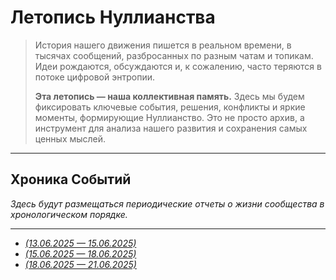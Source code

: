 # Летопись Нуллианства

> История нашего движения пишется в реальном времени, в тысячах сообщений, разбросанных по разным чатам и топикам. Идеи рождаются, обсуждаются и, к сожалению, часто теряются в потоке цифровой энтропии.
>
> **Эта летопись — наша коллективная память.** Здесь мы будем фиксировать ключевые события, решения, конфликты и яркие моменты, формирующие Нуллианство. Это не просто архив, а инструмент для анализа нашего развития и сохранения самых ценных мыслей.

---

## Хроника Событий

*Здесь будут размещаться периодические отчеты о жизни сообщества в хронологическом порядке.*

---

<div class="grid cards" markdown>

-   [*(13.06.2025 — 15.06.2025)*](./reports/2025_06_15.md)
-   [*(15.06.2025 — 18.06.2025)*](./reports/2025_06_18.md)
-   [*(18.06.2025 — 21.06.2025)*](./reports/2025_06_21.md)


